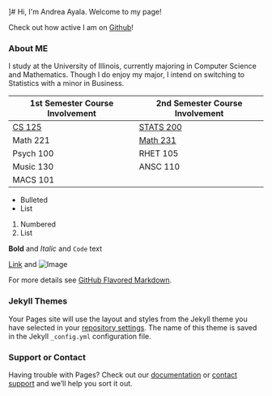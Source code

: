 ]# Hi, I'm Andrea Ayala. Welcome to my page!

Check out how active I am on [Github](https://github.com/aayala32)! 

### About ME

I study at the University of Illinois, currently majoring in Computer Science and Mathematics. Though I do enjoy my major, I intend on switching to Statistics with a minor in Business. 

1st Semester Course Involvement | 2nd Semester Course Involvement
------------ | -------------
[CS 125](https://cs125.cs.illinois.edu/)      | [STATS 200](http://catalog.illinois.edu/courses-of-instruction/stat/)
Math 221 | [Math 231](https://math.illinois.edu/resources/department-resources/syllabus-math-231)
Psych 100 | RHET 105
Music 130 | ANSC 110
| MACS 101
- Bulleted
- List

1. Numbered
2. List

**Bold** and _Italic_ and `Code` text

[Link](url) and ![Image](src)


For more details see [GitHub Flavored Markdown](https://guides.github.com/features/mastering-markdown/).

### Jekyll Themes

Your Pages site will use the layout and styles from the Jekyll theme you have selected in your [repository settings](https://github.com/aayala32/aayala32.github.io/settings). The name of this theme is saved in the Jekyll `_config.yml` configuration file.

### Support or Contact

Having trouble with Pages? Check out our [documentation](https://help.github.com/categories/github-pages-basics/) or [contact support](https://github.com/contact) and we’ll help you sort it out.
